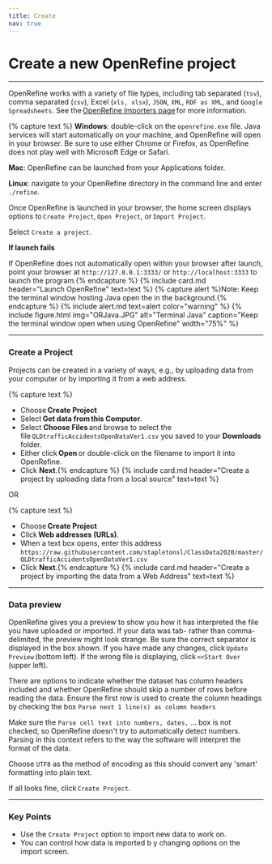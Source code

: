 ```yaml
---
title: Create
nav: true
---
```


# Create a new OpenRefine project

-----

OpenRefine works with a variety of file types, including tab separated (`tsv`), comma separated (`csv`), Excel (`xls, xlsx`), `JSON`, `XML`, `RDF as XML`, and `Google Spreadsheets`. See the [OpenRefine Importers page](https://github.com/OpenRefine/OpenRefine/wiki/Importers) for more information.

{% capture text %}
**Windows**: double-click on the `openrefine.exe` file. Java services will start automatically on your machine, and OpenRefine will open in your browser. Be sure to use either Chrome or Firefox, as OpenRefine does not play well with Microsoft Edge or Safari.

**Mac**: OpenRefine can be launched from your Applications folder.

**Linux**: navigate to your OpenRefine directory in the command line and enter `./refine`.

Once OpenRefine is launched in your browser, the home screen displays options to `Create Project`, `Open Project`, or `Import Project`. 

Select `Create a project`.

**If launch fails**

If OpenRefine does not automatically open within your browser after launch, point your browser at `http://127.0.0.1:3333/` or `http://localhost:3333` to launch the program.{% endcapture %}
{% include card.md header="Launch OpenRefine" text=text %}
{% capture alert %}Note: Keep the terminal window hosting Java open the in the background.{% endcapture %} {% include alert.md text=alert color="warning" %}
{% include figure.html img="ORJava.JPG" alt="Terminal Java" caption="Keep the terminal window open when using OpenRefine" width="75%" %}

-----

### Create a Project

Projects can be created in a variety of ways, e.g., by uploading data from your computer or by importing it from a web address.

{% capture text %}
- Choose **Create Project**
- Select **Get data from this Computer**.
- Select **Choose Files** and browse to select the file `QLDtrafficAccidentsOpenDataVer1.csv` you saved to your **Downloads** folder.
- Either click **Open** or double-click on the filename to import it into OpenRefine.
- Click **Next**.{% endcapture %}
{% include card.md header="Create a project by uploading data from a local source" text=text %}

OR 

{% capture text %}
- Choose **Create Project**
- Click **Web addresses (URLs)**.
- When a text box opens, enter this address `https://raw.githubusercontent.com/stapletonsl/ClassData2020/master/QLDtrafficAccidentsOpenDataVer1.csv`
- Click **Next**.{% endcapture %}
{% include card.md header="Create a project by importing the data from a Web Address" text=text %}

-----

### Data preview

OpenRefine gives you a preview to show you how it has interpreted the file you have uploaded or imported. If your data was tab- rather than comma-delimited, the preview might look strange. Be sure the correct separator is displayed in the box shown. If you have made any changes, click `Update Preview` (bottom left). If the wrong file is displaying, click `<<Start Over` (upper left).

There are options to indicate whether the dataset has column headers included and whether OpenRefine should skip a number of rows before reading the data. Ensure the first row is used to create the column headings by checking the box `Parse next 1 line(s) as column headers`

Make sure the `Parse cell text into numbers, dates,` ... box is not checked, so OpenRefine doesn't try to automatically detect numbers. Parsing in this context refers to the way the software will interpret the format of the data.

Choose `UTF8` as the method of encoding as this should convert any 'smart' formatting into plain text.

If all looks fine, click `Create Project`.

-----

### Key Points

- Use the `Create Project` option to import new data to work on.
- You can control how data is imported b y changing options on the import screen.
